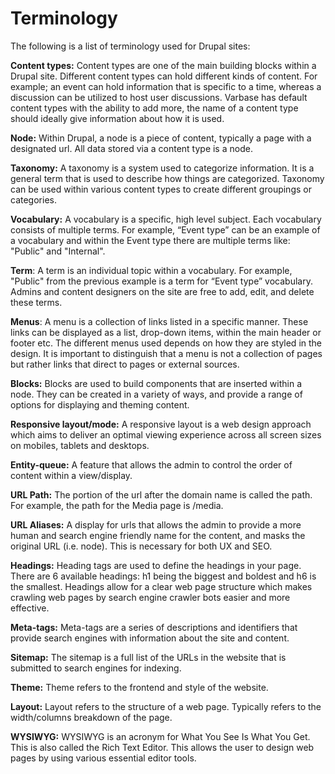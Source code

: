 # Terminology

The following is a list of terminology used for Drupal sites:

**Content types:** Content types are one of the main building blocks within a Drupal site. Different content types can hold different kinds of content. For example; an event can hold information that is specific to a time, whereas a discussion can be utilized to host user discussions. Varbase has default content types with the ability to add more, the name of a content type should ideally give information about how it is used.

**Node:** Within Drupal, a node is a piece of content, typically a page with a designated url. All data stored via a content type is a node.

**Taxonomy:** A taxonomy is a system used to categorize information. It is a general term that is used to describe how things are categorized. Taxonomy can be used within various content types to create different groupings or categories.

**Vocabulary:** A vocabulary is a specific, high level subject. Each vocabulary consists of multiple terms. For example, “Event type” can be an example of a vocabulary and within the Event type there are multiple terms like: "Public" and "Internal".

**Term**: A term is an individual topic within a vocabulary. For example, "Public" from the previous example is a term for “Event type” vocabulary. Admins and content designers on the site are free to add, edit, and delete these terms.

**Menus**: A menu is a collection of links listed in a specific manner. These links can be displayed as a list, drop-down items, within the main header or footer etc. The different menus used depends on how they are styled in the design. It is important to distinguish that a menu is not a collection of pages but rather links that direct to pages or external sources.

**Blocks:** Blocks are used to build components that are inserted within a node. They can be created in a variety of ways, and provide a range of options for displaying and theming content.

**Responsive layout/mode:** A responsive layout is a web design approach which aims to deliver an optimal viewing experience across all screen sizes on mobiles, tablets and desktops.

**Entity-queue:** A feature that allows the admin to control the order of content within a view/display.

**URL Path:** The portion of the url after the domain name is called the path. For example, the path for the Media page is /media.

**URL Aliases:** A display for urls that allows the admin to provide a more human and search engine friendly name for the content, and masks the original URL (i.e. node). This is necessary for both UX and SEO.

**Headings:** Heading tags are used to define the headings in your page. There are 6 available headings: h1 being the biggest and boldest and h6 is the smallest. Headings allow for a clear web page structure which makes crawling web pages by search engine crawler bots easier and more effective.

**Meta-tags:** Meta-tags are a series of descriptions and identifiers that provide search engines with information about the site and content.

**Sitemap:** The sitemap is a full list of the URLs in the website that is submitted to search engines for indexing.

**Theme:** Theme refers to the frontend and style of the website.

**Layout:** Layout refers to the structure of a web page. Typically refers to the width/columns breakdown of the page.

**WYSIWYG:** WYSIWYG is an acronym for What You See Is What You Get. This is also called the Rich Text Editor. This allows the user to design web pages by using various essential editor tools.

